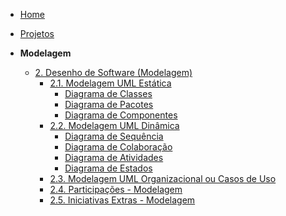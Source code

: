 <!-- docs/_sidebar.md -->

- [Home](README.md)
- [Projetos](Projeto/Projeto.md)

- **Modelagem**
  - [2. Desenho de Software (Modelagem)](Modelagem/2.Modelagem.md)
    - [2.1. Modelagem UML Estática](Modelagem/2.1.ModelagemEstatica.md)
      - [Diagrama de Classes](Modelagem/2.1.1.DiagramaDeClasses.md)
      - [Diagrama de Pacotes](Modelagem/2.1.2.DiagramaDePacotes.md)
      - [Diagrama de Componentes](Modelagem/2.1.3.DiagramaDeComponentes.md)
    - [2.2. Modelagem UML Dinâmica](Modelagem/2.2.ModelagemDinamica.md)
      - [Diagrama de Sequência](Modelagem/2.2.1.DiagramaDeSequencia.md)
      - [Diagrama de Colaboração](Modelagem/2.2.2.DiagramaDeColaboracao.md)
      - [Diagrama de Atividades](Modelagem/2.2.3.DiagramaDeAtividades.md)
      - [Diagrama de Estados](Modelagem/2.2.4.DiagramaDeEstados.md)
    - [2.3. Modelagem UML Organizacional ou Casos de Uso](Modelagem/2.3.ModelagemOrganizacionalCasosDeUso.md)
    - [2.4. Participações - Modelagem](Modelagem/2.4.ParticipacoesModelagem.md)
    - [2.5. Iniciativas Extras - Modelagem](Modelagem/2.5.IniciativasExtras.md)
